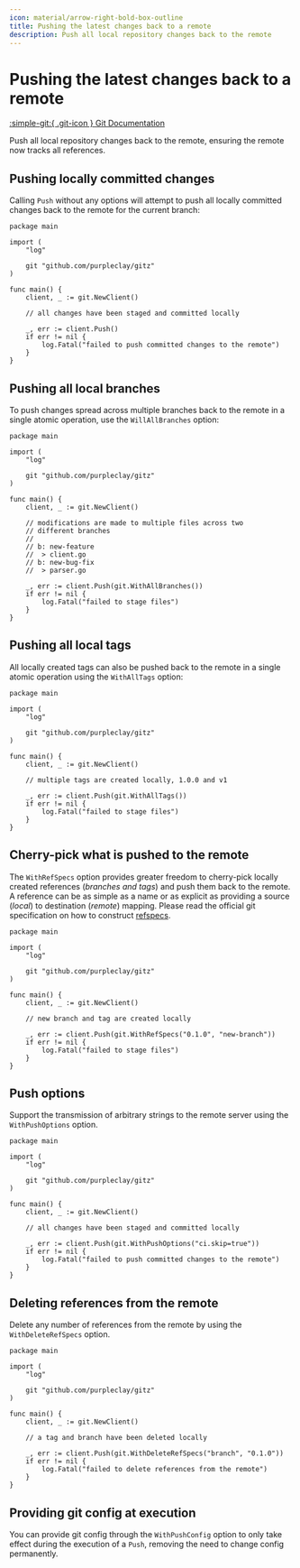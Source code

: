 ```yaml
---
icon: material/arrow-right-bold-box-outline
title: Pushing the latest changes back to a remote
description: Push all local repository changes back to the remote
---
```


# Pushing the latest changes back to a remote

[:simple-git:{ .git-icon } Git Documentation](https://git-scm.com/docs/git-push)

Push all local repository changes back to the remote, ensuring the remote now tracks all references.

## Pushing locally committed changes

Calling `Push` without any options will attempt to push all locally committed changes back to the remote for the current branch:

```{ .go .select linenums="1" }
package main

import (
    "log"

    git "github.com/purpleclay/gitz"
)

func main() {
    client, _ := git.NewClient()

    // all changes have been staged and committed locally

    _, err := client.Push()
    if err != nil {
        log.Fatal("failed to push committed changes to the remote")
    }
}
```

## Pushing all local branches

To push changes spread across multiple branches back to the remote in a single atomic operation, use the `WillAllBranches` option:

```{ .go .select linenums="1" }
package main

import (
    "log"

    git "github.com/purpleclay/gitz"
)

func main() {
    client, _ := git.NewClient()

    // modifications are made to multiple files across two
    // different branches
    //
    // b: new-feature
    //  > client.go
    // b: new-bug-fix
    //  > parser.go

    _, err := client.Push(git.WithAllBranches())
    if err != nil {
        log.Fatal("failed to stage files")
    }
}
```

## Pushing all local tags

All locally created tags can also be pushed back to the remote in a single atomic operation using the `WithAllTags` option:

```{ .go .select linenums="1" }
package main

import (
    "log"

    git "github.com/purpleclay/gitz"
)

func main() {
    client, _ := git.NewClient()

    // multiple tags are created locally, 1.0.0 and v1

    _, err := client.Push(git.WithAllTags())
    if err != nil {
        log.Fatal("failed to stage files")
    }
}
```

## Cherry-pick what is pushed to the remote

The `WithRefSpecs` option provides greater freedom to cherry-pick locally created references (_branches and tags_) and push them back to the remote. A reference can be as simple as a name or as explicit as providing a source (_local_) to destination (_remote_) mapping. Please read the official git specification on how to construct [refspecs](https://git-scm.com/docs/git-push#Documentation/git-push.txt-ltrefspecgt82308203).

```{ .go .select linenums="1" }
package main

import (
    "log"

    git "github.com/purpleclay/gitz"
)

func main() {
    client, _ := git.NewClient()

    // new branch and tag are created locally

    _, err := client.Push(git.WithRefSpecs("0.1.0", "new-branch"))
    if err != nil {
        log.Fatal("failed to stage files")
    }
}
```

## Push options

Support the transmission of arbitrary strings to the remote server using the `WithPushOptions` option.

```{ .go .select linenums="1" }
package main

import (
    "log"

    git "github.com/purpleclay/gitz"
)

func main() {
    client, _ := git.NewClient()

    // all changes have been staged and committed locally

    _, err := client.Push(git.WithPushOptions("ci.skip=true"))
    if err != nil {
        log.Fatal("failed to push committed changes to the remote")
    }
}
```

## Deleting references from the remote

Delete any number of references from the remote by using the `WithDeleteRefSpecs` option.

```{ .go .select linenums="1" }
package main

import (
    "log"

    git "github.com/purpleclay/gitz"
)

func main() {
    client, _ := git.NewClient()

    // a tag and branch have been deleted locally

    _, err := client.Push(git.WithDeleteRefSpecs("branch", "0.1.0"))
    if err != nil {
        log.Fatal("failed to delete references from the remote")
    }
}
```

## Providing git config at execution

You can provide git config through the `WithPushConfig` option to only take effect during the execution of a `Push`, removing the need to change config permanently.
